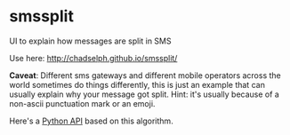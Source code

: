 # smssplit
UI to explain how messages are split in SMS

Use here: http://chadselph.github.io/smssplit/

**Caveat**: Different sms gateways and different mobile operators across the world sometimes do things differently, this is just an example that can usually explain why your message got split. Hint: it's usually because of a non-ascii punctuation mark or an emoji.

Here's a [Python API](https://github.com/chrisconlon-klaviyo/sms-toolkit) based on this algorithm.
